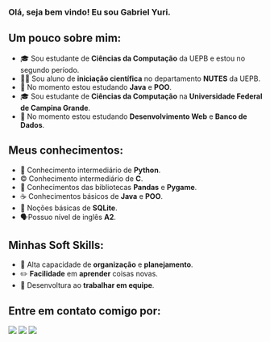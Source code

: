 ### Olá, seja bem vindo! Eu sou **Gabriel** **Yuri**.

## Um pouco sobre mim:
- 🎓 Sou estudante de **Ciências da Computação** da UEPB e estou no segundo período.
- :technologist: Sou aluno de **iniciação científica** no departamento **NUTES** da UEPB.
- :blue_book: No momento estou estudando **Java** e **POO**.
- 🎓 Sou estudante de **Ciências da Computação** na **Universidade Federal de Campina Grande**.
- :blue_book: No momento estou estudando **Desenvolvimento Web** e **Banco de Dados**.

## Meus conhecimentos:
- :snake: Conhecimento intermediário de **Python**.
- :copyright: Conhecimento intermediário de **C**.
- :open_book: Conhecimentos das bibliotecas **Pandas** e **Pygame**.
- :coffee: Conhecimentos básicos de **Java** e **POO**.
- :game_die: Noções básicas de **SQLite**.
- :speaking_head:Possuo nível de inglês **A2**.
## Minhas Soft Skills:
- :memo: Alta capacidade de **organização** e **planejamento**.
- :pencil2: **Facilidade** em **aprender** coisas novas.
- :busts_in_silhouette: Desenvoltura ao **trabalhar em equipe**.
 ## Entre em contato comigo por:
  
<div> 
  <a href="https://www.linkedin.com/in/gabriel-yuri-18044b1b7" target="_blank"><img src="https://img.shields.io/badge/-LinkedIn-%230077B5?style=for-the-badge&logo=linkedin&logoColor=white" target="_blank"></a>
  </a> 
  <a href = "mailto:gabriel.yuri1020@gmail.com"><img src="https://img.shields.io/badge/-Gmail-%23333?style=for-the-badge&logo=gmail&logoColor=white" target="_blank"></a>
   <a href="https://discord.gg/rQRnb2J6N8" target="_blank"><img src="https://img.shields.io/badge/Discord-7289DA?style=for-the-badge&logo=discord&logoColor=white" target="_blank">

